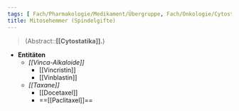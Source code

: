 ```yaml
---
tags: [ Fach/Pharmakologie/Medikament/Übergruppe, Fach/Onkologie/Cytostatika]
title: Mitosehemmer (Spindelgifte)
---
```

> (Abstract::**[[Cytostatika]].**)
- **Entitäten**
	- *[[Vinca-Alkaloide]]*
		- [[Vincristin]]
		- [[Vinblastin]]
	- *[[Taxane]]*
		- [[Docetaxel]]
		- ==[[Paclitaxel]]==